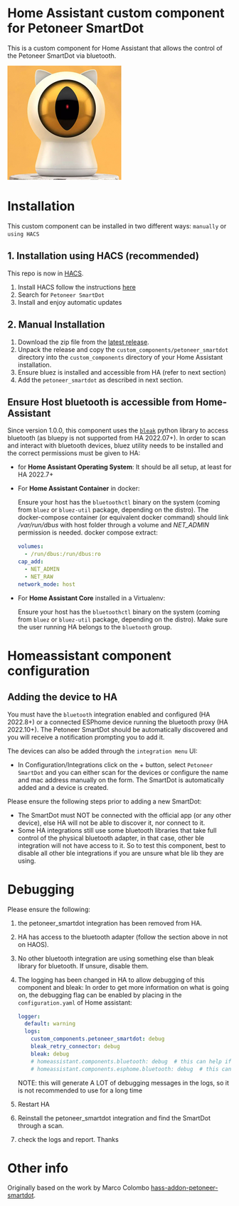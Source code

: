 # Home Assistant custom component for Petoneer SmartDot

This is a custom component for Home Assistant that allows the control of the Petoneer SmartDot via bluetooth.

![Petoneer SmartDot](assets/petoneer-smartdot.png)

# Installation

This custom component can be installed in two different ways: `manually` or `using HACS`

## 1. Installation using HACS (recommended)

This repo is now in [HACS](https://hacs.xyz/).

1. Install HACS follow the instructions [here](https://hacs.xyz/docs/setup/prerequisites)
2. Search for `Petoneer SmartDot`
3. Install and enjoy automatic updates

## 2. Manual Installation

1. Download the zip file from the
   [latest release](https://github.com/verdel/hass-petoneer-smartdot/releases/latest).
2. Unpack the release and copy the `custom_components/petoneer_smartdot` directory
   into the `custom_components` directory of your Home Assistant
   installation.
3. Ensure bluez is installed and accessible from HA (refer to next section)
4. Add the `petoneer_smartdot` as described in next section.

## Ensure Host bluetooth is accessible from Home-Assistant

Since version 1.0.0, this component uses the [`bleak`](https://github.com/hbldh/bleak) python library to access bluetooth (as bluepy is not supported from HA 2022.07+). In order to scan and interact with bluetooth devices, bluez utility needs to be installed and the correct permissions must be given to HA:

- for **Home Assistant Operating System**:
  It should be all setup, at least for HA 2022.7+

- For **Home Assistant Container** in docker:

  Ensure your host has the `bluetoothctl` binary on the system (coming from `bluez` or `bluez-util` package, depending on the distro).
  The docker-compose container (or equivalent docker command) should link _/var/run/dbus_ with host folder through a volume and _NET_ADMIN_ permission is needed. docker compose extract:

  ```yaml
  volumes:
    - /run/dbus:/run/dbus:ro
  cap_add:
    - NET_ADMIN
    - NET_RAW
  network_mode: host
  ```

- For **Home Assistant Core** installed in a Virtualenv:

  Ensure your host has the `bluetoothctl` binary on the system (coming from `bluez` or `bluez-util` package, depending on the distro).
  Make sure the user running HA belongs to the `bluetooth` group.

# Homeassistant component configuration

## Adding the device to HA

You must have the `bluetooth` integration enabled and configured (HA 2022.8+) or a connected ESPhome device running the bluetooth proxy (HA 2022.10+). The Petoneer SmartDot should be automatically discovered and you will receive a notification prompting you to add it.

The devices can also be added through the `integration menu` UI:

- In Configuration/Integrations click on the + button, select `Petoneer SmartDot` and you can either scan for the devices or configure the name and mac address manually on the form.
  The SmartDot is automatically added and a device is created.

Please ensure the following steps prior to adding a new SmartDot:

- The SmartDot must NOT be connected with the official app (or any other device), else HA will not be able to discover it, nor connect to it.
- Some HA integrations still use some bluetooth libraries that take full control of the physical bluetooth adapter, in that case, other ble integration will not have access to it. So to test this component, best to disable all other ble integrations if you are unsure what ble lib they are using.

# Debugging

Please ensure the following:

1. the petoneer_smartdot integration has been removed from HA.
2. HA has access to the bluetooth adapter (follow the section above in not on HAOS).
3. No other bluetooth integration are using something else than bleak library for bluetooth. If unsure, disable them.
4. The logging has been changed in HA to allow debugging of this component and bleak:
   In order to get more information on what is going on, the debugging flag can be enabled by placing in the `configuration.yaml` of Home assistant:

   ```yaml
   logger:
     default: warning
     logs:
       custom_components.petoneer_smartdot: debug
       bleak_retry_connector: debug
       bleak: debug
       # homeassistant.components.bluetooth: debug  # this can help if needed
       # homeassistant.components.esphome.bluetooth: debug  # this can help if needed
   ```

   NOTE: this will generate A LOT of debugging messages in the logs, so it is not recommended to use for a long time

5. Restart HA
6. Reinstall the petoneer_smartdot integration and find the SmartDot through a scan.
7. check the logs and report. Thanks

# Other info

Originally based on the work by Marco Colombo [hass-addon-petoneer-smartdot](https://github.com/marcomow/hass-addon-petoneer-smartdot).

